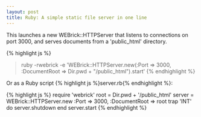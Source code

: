 ```yaml
---
layout: post
title: Ruby: A simple static file server in one line
---
```


This launches a new WEBrick::HTTPServer that listens to connections on port 3000, and serves documents from a 
'public_html' directory. 

{% highlight js %}
> ruby -rwebrick -e 'WEBrick::HTTPServer.new(:Port => 3000, :DocumentRoot => Dir.pwd + "/public_html").start'
{% endhighlight %}

Or as a Ruby script {% highlight js %}server.rb{% endhighlight %}:

{% highlight js %}
require 'webrick'
root = Dir.pwd + '/public_html'
server = WEBrick::HTTPServer.new :Port => 3000, :DocumentRoot => root
trap 'INT' do server.shutdown end
server.start
{% endhighlight %}